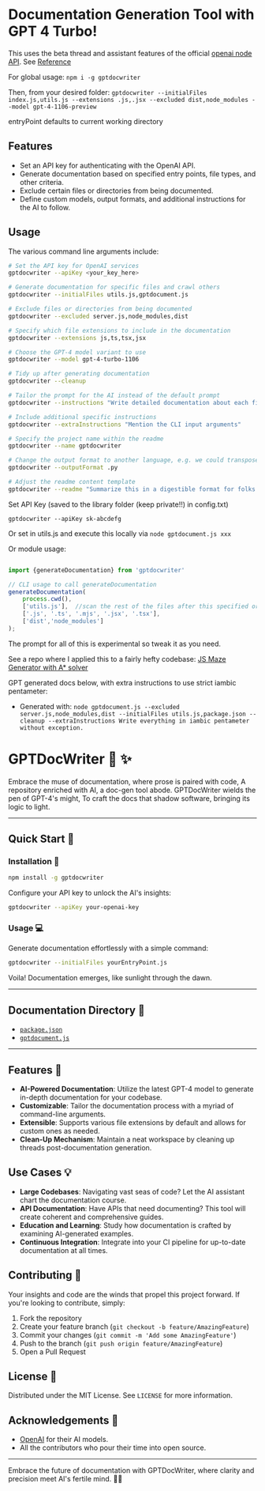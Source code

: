 # Documentation Generation Tool with GPT 4 Turbo!

This uses the beta thread and assistant features of the official [openai node API](https://github.com/openai/openai-node). See [Reference](https://platform.openai.com/docs/api-reference/assistants)

For global usage:
`npm i -g gptdocwriter`

Then, from your desired folder:
`gptdocwriter --initialFiles index.js,utils.js --extensions .js,.jsx --excluded dist,node_modules --model gpt-4-1106-preview`

entryPoint defaults to current working directory

## Features

- Set an API key for authenticating with the OpenAI API.
- Generate documentation based on specified entry points, file types, and other criteria.
- Exclude certain files or directories from being documented.
- Define custom models, output formats, and additional instructions for the AI to follow.

## Usage

The various command line arguments include:

```bash
# Set the API key for OpenAI services
gptdocwriter --apiKey <your_key_here>

# Generate documentation for specific files and crawl others
gptdocwriter --initialFiles utils.js,gptdocument.js

# Exclude files or directories from being documented
gptdocwriter --excluded server.js,node_modules,dist

# Specify which file extensions to include in the documentation
gptdocwriter --extensions js,ts,tsx,jsx

# Choose the GPT-4 model variant to use
gptdocwriter --model gpt-4-turbo-1106

# Tidy up after generating documentation
gptdocwriter --cleanup

# Tailor the prompt for the AI instead of the default prompt
gptdocwriter --instructions "Write detailed documentation about each file"

# Include additional specific instructions
gptdocwriter --extraInstructions "Mention the CLI input arguments"

# Specify the project name within the readme
gptdocwriter --name gptdocwriter

# Change the output format to another language, e.g. we could transpose files from one programming language to another 
gptdocwriter --outputFormat .py

# Adjust the readme content template
gptdocwriter --readme "Summarize this in a digestible format for folks who got a D in English"
```

Set API Key (saved to the library folder (keep private!!) in config.txt)

`gptdocwriter --apiKey sk-abcdefg`

Or set in utils.js and execute this locally via `node gptdocument.js xxx`

Or module usage:
```js 

import {generateDocumentation} from 'gptdocwriter'

// CLI usage to call generateDocumentation
generateDocumentation(
    process.cwd(), 
    ['utils.js'],  //scan the rest of the files after this specified order is completed
    ['.js', '.ts', '.mjs', '.jsx', '.tsx'], 
    ['dist','node_modules']
);

```

The prompt for all of this is experimental so tweak it as you need.

See a repo where I applied this to a fairly hefty codebase: [JS Maze Generator with A* solver](https://github.com/joshbrew/JS-Maze-Generator-with-A-Star-Solver/tree/main/documentation)

GPT generated docs below, with extra instructions to use strict iambic pentameter:

- Generated with: `node gptdocument.js --excluded server.js,node_modules,dist --initialFiles utils.js,package.json --cleanup --extraInstructions Write everything in iambic pentameter without exception.`

# GPTDocWriter :bookmark_tabs: :sparkles:

Embrace the muse of documentation, where prose is paired with code,
A repository enriched with AI, a doc-gen tool abode.
GPTDocWriter wields the pen of GPT-4's might,
To craft the docs that shadow software, bringing its logic to light.

---

## Quick Start :rocket:

### Installation :wrench:

```bash
npm install -g gptdocwriter
```

Configure your API key to unlock the AI's insights:

```bash
gptdocwriter --apiKey your-openai-key
```

### Usage :computer:

Generate documentation effortlessly with a simple command:

```bash
gptdocwriter --initialFiles yourEntryPoint.js
```

Voila! Documentation emerges, like sunlight through the dawn.

---

## Documentation Directory :file_folder:

- [`package.json`](/documentation/package.md)
- [`gptdocument.js`](/documentation/gptdocument.md)

---

## Features :star2:

- **AI-Powered Documentation**: Utilize the latest GPT-4 model to generate in-depth documentation for your codebase.
- **Customizable**: Tailor the documentation process with a myriad of command-line arguments.
- **Extensible**: Supports various file extensions by default and allows for custom ones as needed.
- **Clean-Up Mechanism**: Maintain a neat workspace by cleaning up threads post-documentation generation.

## Use Cases :bulb:

- **Large Codebases**: Navigating vast seas of code? Let the AI assistant chart the documentation course.
- **API Documentation**: Have APIs that need documenting? This tool will create coherent and comprehensive guides.
- **Education and Learning**: Study how documentation is crafted by examining AI-generated examples.
- **Continuous Integration**: Integrate into your CI pipeline for up-to-date documentation at all times.

## Contributing :handshake:

Your insights and code are the winds that propel this project forward. If you're looking to contribute, simply:

1. Fork the repository
2. Create your feature branch (`git checkout -b feature/AmazingFeature`)
3. Commit your changes (`git commit -m 'Add some AmazingFeature'`)
4. Push to the branch (`git push origin feature/AmazingFeature`)
5. Open a Pull Request

## License :page_with_curl:

Distributed under the MIT License. See `LICENSE` for more information.

## Acknowledgements :clap:

- [OpenAI](https://openai.com/) for their AI models.
- All the contributors who pour their time into open source.

---

Embrace the future of documentation with GPTDocWriter, where clarity and precision meet AI's fertile mind. 📜✨